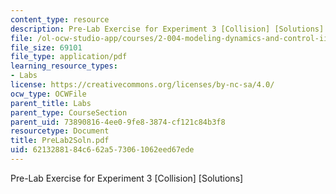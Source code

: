 ```yaml
---
content_type: resource
description: Pre-Lab Exercise for Experiment 3 [Collision] [Solutions]
file: /ol-ocw-studio-app/courses/2-004-modeling-dynamics-and-control-ii-spring-2003/6213288184c662a573061062eed67ede_PreLab2Soln.pdf
file_size: 69101
file_type: application/pdf
learning_resource_types:
- Labs
license: https://creativecommons.org/licenses/by-nc-sa/4.0/
ocw_type: OCWFile
parent_title: Labs
parent_type: CourseSection
parent_uid: 73890816-4ee0-9fe8-3874-cf121c84b3f8
resourcetype: Document
title: PreLab2Soln.pdf
uid: 62132881-84c6-62a5-7306-1062eed67ede
---
```

Pre-Lab Exercise for Experiment 3 [Collision] [Solutions]